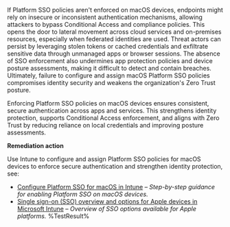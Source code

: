 If Platform SSO policies aren't enforced on macOS devices, endpoints might rely on insecure or inconsistent authentication mechanisms, allowing attackers to bypass Conditional Access and compliance policies. This opens the door to lateral movement across cloud services and on-premises resources, especially when federated identities are used. Threat actors can persist by leveraging stolen tokens or cached credentials and exfiltrate sensitive data through unmanaged apps or browser sessions. The absence of SSO enforcement also undermines app protection policies and device posture assessments, making it difficult to detect and contain breaches. Ultimately, failure to configure and assign macOS Platform SSO policies compromises identity security and weakens the organization's Zero Trust posture.

Enforcing Platform SSO policies on macOS devices ensures consistent, secure authentication across apps and services. This strengthens identity protection, supports Conditional Access enforcement, and aligns with Zero Trust by reducing reliance on local credentials and improving posture assessments.

**Remediation action**

Use Intune to configure and assign Platform SSO policies for macOS devices to enforce secure authentication and strengthen identity protection, see:

- [Configure Platform SSO for macOS in Intune](https://learn.microsoft.com/intune/intune-service/configuration/platform-sso-macos?wt.mc_id=zerotrustrecommendations_automation_content_cnl_csasci) – *Step-by-step guidance for enabling Platform SSO on macOS devices.*
- [Single sign-on (SSO) overview and options for Apple devices in Microsoft Intune](https://learn.microsoft.com/intune/intune-service/configuration/use-enterprise-sso-plug-in-ios-ipados-macos?pivots=macos&wt.mc_id=zerotrustrecommendations_automation_content_cnl_csasci) – *Overview of SSO options available for Apple platforms.*<!--- Results --->
%TestResult%

